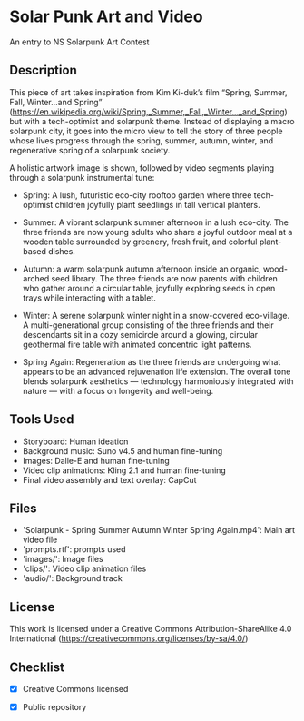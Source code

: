 # Solar Punk Art and Video
An entry to NS Solarpunk Art Contest

## Description
This piece of art takes inspiration from Kim Ki-duk’s film “Spring, Summer, Fall, Winter…and Spring” (https://en.wikipedia.org/wiki/Spring,_Summer,_Fall,_Winter..._and_Spring) but with a tech-optimist and solarpunk theme. Instead of displaying a macro solarpunk city, it goes into the micro view to tell the story of three people whose lives progress through the spring, summer, autumn, winter, and regenerative spring of a solarpunk society.

A holistic artwork image is shown, followed by video segments playing through a solarpunk instrumental tune:
- Spring: A lush, futuristic eco-city rooftop garden where three tech-optimist children joyfully plant seedlings in tall vertical planters.
  
- Summer: A vibrant solarpunk summer afternoon in a lush eco-city. The three friends are now young adults who share a joyful outdoor meal at a wooden table surrounded by greenery, fresh fruit, and colorful plant-based dishes.
  
- Autumn: a warm solarpunk autumn afternoon inside an organic, wood-arched seed library. The three friends are now parents with children who gather around a circular table, joyfully exploring seeds in open trays while interacting with a tablet.
  
- Winter: A serene solarpunk winter night in a snow-covered eco-village. A multi-generational group consisting of the three friends and their descendants sit in a cozy semicircle around a glowing, circular geothermal fire table with animated concentric light patterns.
  
- Spring Again: Regeneration as the three friends are undergoing what appears to be an advanced rejuvenation life extension. The overall tone blends solarpunk aesthetics — technology harmoniously integrated with nature — with a focus on longevity and well-being.

## Tools Used
- Storyboard: Human ideation
- Background music: Suno v4.5 and human fine-tuning
- Images: Dalle-E and human fine-tuning
- Video clip animations: Kling 2.1 and human fine-tuning
- Final video assembly and text overlay: CapCut

## Files
- 'Solarpunk -  Spring Summer Autumn Winter Spring Again.mp4': Main art video file
- 'prompts.rtf': prompts used
- 'images/': Image files 
- 'clips/': Video clip animation files
- 'audio/': Background track 

## License
This work is licensed under a Creative Commons Attribution-ShareAlike 4.0 International (https://creativecommons.org/licenses/by-sa/4.0/) 

## Checklist
- [x] Creative Commons licensed
- [x] Public repository

